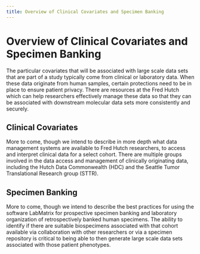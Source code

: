 ```yaml
---
title: Overview of Clinical Covariates and Specimen Banking
---
```

# Overview of Clinical Covariates and Specimen Banking
The particular covariates that will be associated with large scale data sets that are part of a study typically come from clinical or laboratory data. When these data originate from human samples, certain protections need to be in place to ensure patient privacy. There are resources at the Fred Hutch which can help researchers effectively manage these data so that they can be associated with downstream molecular data sets more consistently and securely.  

## Clinical Covariates
More to come, though we intend to describe in more depth what data management systems are available to Fred Hutch researchers, to access and interpret clinical data for a select cohort.  There are multiple groups involved in the data access and management of clinically originating data, including the Hutch Data Commonwealth (HDC) and the Seattle Tumor Translational Research group (STTR).

## Specimen Banking
More to come, though we intend to describe the best practices for using the software LabMatrix for prospective specimen banking and laboratory organization of retrospectively banked human specimens.  The ability to identify if there are suitable biospecimens associated with that cohort available via collaboration with other researchers or via a specimen repository is critical to being able to then generate large scale data sets associated with those patient phenotypes.
